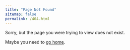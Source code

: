 ```yaml
---
title: "Page Not Found"
sitemap: false
permalink: /404.html
---
```


Sorry, but the page you were trying to view does not exist. 

Maybe you need to [go home](/).
